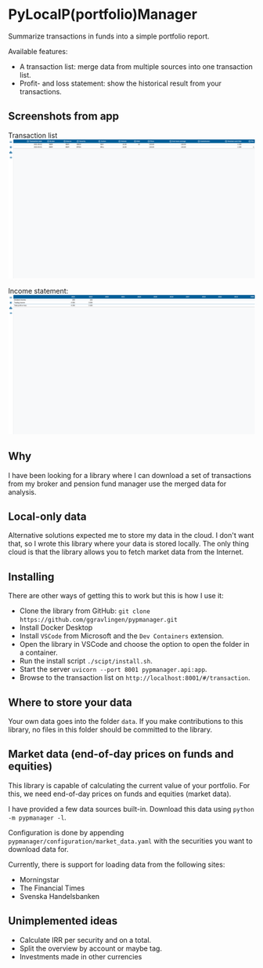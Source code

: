 # PyLocalP(portfolio)Manager

Summarize transactions in funds into a simple portfolio report.

Available features:

- A transaction list: merge data from multiple sources into one transaction list.
- Profit- and loss statement: show the historical result from your transactions.

## Screenshots from app

Transaction list
![Screenshot of the transaction list.](/docs/assets/transaction_list.png)

Income statement:
![Screenshot of the general ledger.](/docs/assets/income_statement.png)

## Why

I have been looking for a library where I can download a set of transactions from my broker and pension fund manager use the merged data for analysis.

## Local-only data

Alternative solutions expected me to store my data in the cloud. I don't want that, so I wrote this library where your data is stored locally. The only thing cloud is that the library allows you to fetch market data from the Internet.

## Installing

There are other ways of getting this to work but this is how I use it:

- Clone the library from GitHub: `git clone https://github.com/ggravlingen/pypmanager.git`
- Install Docker Desktop
- Install `VSCode` from Microsoft and the `Dev Containers` extension.
- Open the library in VSCode and choose the option to open the folder in a container.
- Run the install script `./scipt/install.sh`.
- Start the server `uvicorn --port 8001 pypmanager.api:app`.
- Browse to the transaction list on `http://localhost:8001/#/transaction`.

## Where to store your data

Your own data goes into the folder `data`. If you make contributions to this library, no files in this folder should be committed to the library.

## Market data (end-of-day prices on funds and equities)

This library is capable of calculating the current value of your portfolio. For this, we need end-of-day prices on funds and equities (market data).

I have provided a few data sources built-in. Download this data using `python -m pypmanager -l`.

Configuration is done by appending `pypmanager/configuration/market_data.yaml` with the securities you want to download data for.

Currently, there is support for loading data from the following sites:

- Morningstar
- The Financial Times
- Svenska Handelsbanken

## Unimplemented ideas

- Calculate IRR per security and on a total.
- Split the overview by account or maybe tag.
- Investments made in other currencies
